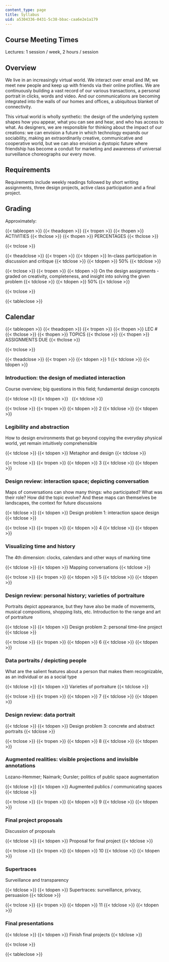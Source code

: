 ```yaml
---
content_type: page
title: Syllabus
uid: a5304336-0431-5c38-bbac-caa6e2e1a179
---
```


Course Meeting Times
--------------------

Lectures: 1 session / week, 2 hours / session

Overview
--------

We live in an increasingly virtual world. We interact over email and IM; we meet new people and keep up with friends via their online profiles. We are continuously building a vast record of our various transactions, a personal portrait in clicks, words and video. And our communications are becoming integrated into the walls of our homes and offices, a ubiquitous blanket of connectivity.

This virtual world is wholly synthetic: the design of the underlying system shapes how you appear, what you can see and hear, and who has access to what. As designers, we are responsible for thinking about the impact of our creations: we can envision a future in which technology expands our sociability, making an extraordinarily creative, communicative and cooperative world, but we can also envision a dystopic future where friendship has become a conduit for marketing and awareness of universal surveillance choreographs our every move.

Requirements
------------

Requirements include weekly readings followed by short writing assignments, three design projects, active class participation and a final project.

Grading
-------

Approximately:

{{< tableopen >}}
{{< theadopen >}}
{{< tropen >}}
{{< thopen >}}
ACTIVITIES
{{< thclose >}}
{{< thopen >}}
PERCENTAGES
{{< thclose >}}

{{< trclose >}}

{{< theadclose >}}
{{< tropen >}}
{{< tdopen >}}
In-class participation in discussion and critique
{{< tdclose >}}
{{< tdopen >}}
50%
{{< tdclose >}}

{{< trclose >}}
{{< tropen >}}
{{< tdopen >}}
On the design assignments - graded on creativity, completeness, and insight into solving the given problem
{{< tdclose >}}
{{< tdopen >}}
50%
{{< tdclose >}}

{{< trclose >}}

{{< tableclose >}}

Calendar
--------

{{< tableopen >}}
{{< theadopen >}}
{{< tropen >}}
{{< thopen >}}
LEC #
{{< thclose >}}
{{< thopen >}}
TOPICS
{{< thclose >}}
{{< thopen >}}
ASSIGNMENTS DUE
{{< thclose >}}

{{< trclose >}}

{{< theadclose >}}
{{< tropen >}}
{{< tdopen >}}
1
{{< tdclose >}}
{{< tdopen >}}


### Introduction: the design of mediated interaction

Course overview; big questions in this field; fundamental design concepts


{{< tdclose >}}
{{< tdopen >}}
 
{{< tdclose >}}

{{< trclose >}}
{{< tropen >}}
{{< tdopen >}}
2
{{< tdclose >}}
{{< tdopen >}}


### Legibility and abstraction

How to design environments that go beyond copying the everyday physical world, yet remain intuitively comprehensible


{{< tdclose >}}
{{< tdopen >}}
Metaphor and design
{{< tdclose >}}

{{< trclose >}}
{{< tropen >}}
{{< tdopen >}}
3
{{< tdclose >}}
{{< tdopen >}}


### Design review: interaction space; depicting conversation

Maps of conversations can show many things: who participated? What was their role? How did the topic evolve? And these maps can themselves be landscapes, the context for future discussions


{{< tdclose >}}
{{< tdopen >}}
Design problem 1: interaction space design
{{< tdclose >}}

{{< trclose >}}
{{< tropen >}}
{{< tdopen >}}
4
{{< tdclose >}}
{{< tdopen >}}


### Visualizing time and history

The 4th dimension: clocks, calendars and other ways of marking time


{{< tdclose >}}
{{< tdopen >}}
Mapping conversations
{{< tdclose >}}

{{< trclose >}}
{{< tropen >}}
{{< tdopen >}}
5
{{< tdclose >}}
{{< tdopen >}}


### Design review: personal history; varieties of portraiture

Portraits depict appearance, but they have also be made of movements, musical compositions, shopping lists, etc. Introduction to the range and art of portraiture


{{< tdclose >}}
{{< tdopen >}}
Design problem 2: personal time-line project
{{< tdclose >}}

{{< trclose >}}
{{< tropen >}}
{{< tdopen >}}
6
{{< tdclose >}}
{{< tdopen >}}


### Data portraits / depicting people

What are the salient features about a person that makes them recognizable, as an individual or as a social type


{{< tdclose >}}
{{< tdopen >}}
Varieties of portraiture
{{< tdclose >}}

{{< trclose >}}
{{< tropen >}}
{{< tdopen >}}
7
{{< tdclose >}}
{{< tdopen >}}


### Design review: data portrait


{{< tdclose >}}
{{< tdopen >}}
Design problem 3: concrete and abstract portraits
{{< tdclose >}}

{{< trclose >}}
{{< tropen >}}
{{< tdopen >}}
8
{{< tdclose >}}
{{< tdopen >}}


### Augmented realities: visible projections and invisible annotations

Lozano-Hemmer; Naimark; Oursler; politics of public space augmentation


{{< tdclose >}}
{{< tdopen >}}
Augmented publics / communicating spaces
{{< tdclose >}}

{{< trclose >}}
{{< tropen >}}
{{< tdopen >}}
9
{{< tdclose >}}
{{< tdopen >}}


### Final project proposals

Discussion of proposals


{{< tdclose >}}
{{< tdopen >}}
Proposal for final project
{{< tdclose >}}

{{< trclose >}}
{{< tropen >}}
{{< tdopen >}}
10
{{< tdclose >}}
{{< tdopen >}}


### Supertraces

Surveillance and transparency


{{< tdclose >}}
{{< tdopen >}}
Supertraces: surveillance, privacy, persuasion
{{< tdclose >}}

{{< trclose >}}
{{< tropen >}}
{{< tdopen >}}
11
{{< tdclose >}}
{{< tdopen >}}


### Final presentations


{{< tdclose >}}
{{< tdopen >}}
Finish final projects
{{< tdclose >}}

{{< trclose >}}

{{< tableclose >}}